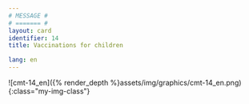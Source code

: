 ```yaml
---
# MESSAGE #
# ======= #
layout: card
identifier: 14
title: Vaccinations for children

lang: en
---
```


![cmt-14_en]({% render_depth %}assets/img/graphics/cmt-14_en.png){:class="my-img-class"}
